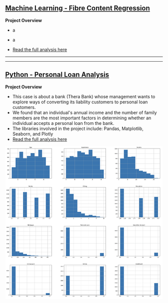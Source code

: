 ## [Machine Learning - Fibre Content Regression](https://ewang58.github.io/ML-Fibre-Regression/)

**Project Overview**

-  a

- a

- [Read the full analysis here](https://ewang58.github.io/ML-Fibre-Regression/)

  

---

---



## [Python - Personal Loan Analysis](https://ewang58.github.io/Personal-Loan-Analysis/)



**Project Overview**

- This case is about a bank (Thera Bank) whose management wants to explore ways of converting its liability customers to personal loan customers.
- We found that an individual's annual income and the number of family members are the most important factors in determining whether an individual accepts a personal loan from the bank.
- The libraries involved in the project include: Pandas, Matplotlib, Seaborn, and Plotly
- [Read the full analysis here](https://ewang58.github.io/Personal-Loan-Analysis/)



![histogram](images/histogram.png)
